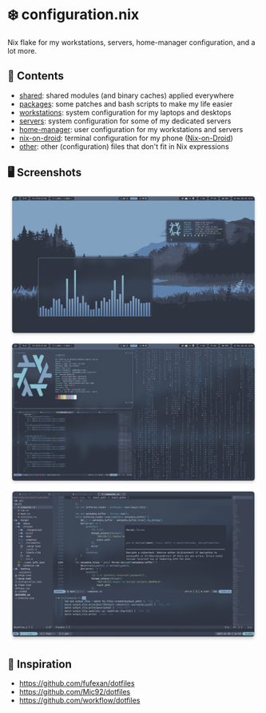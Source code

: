 # ❄️ configuration.nix

Nix flake for my workstations, servers, home-manager configuration, and a lot more.

## 📁 Contents

- [shared](/shared): shared modules (and binary caches) applied everywhere
- [packages](/packages): some patches and bash scripts to make my life easier
- [workstations](/workstations): system configuration for my laptops and desktops
- [servers](/servers): system configuration for some of my dedicated servers 
- [home-manager](/home-manager): user configuration for my workstations and servers
- [nix-on-droid](/nix-on-droid): terminal configuration for my phone ([Nix-on-Droid](https://github.com/nix-community/nix-on-droid))
- [other](/other): other (configuration) files that don't fit in Nix expressions

## 🖥️ Screenshots

![Screenshot 0](./screenshots/screenshot0.png)
![Screenshot 1](./screenshots/screenshot1.png)
![Screenshot 2](./screenshots/screenshot2.png)

## 💾 Inspiration

- https://github.com/fufexan/dotfiles
- https://github.com/Mic92/dotfiles
- https://github.com/workflow/dotfiles
